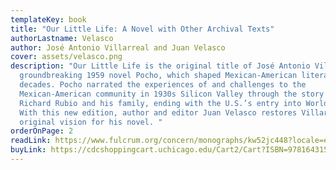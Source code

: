 ```yaml
---
templateKey: book
title: "Our Little Life: A Novel with Other Archival Texts"
authorLastname: Velasco
author: José Antonio Villarreal and Juan Velasco
cover: assets/velasco.png
description: "Our Little Life is the original title of José Antonio Villarreal’s
  groundbreaking 1959 novel Pocho, which shaped Mexican-American literature for
  decades. Pocho narrated the experiences of and challenges to the
  Mexican-American community in 1930s Silicon Valley through the story of
  Richard Rubio and his family, ending with the U.S.’s entry into World War II.
  With this new edition, author and editor Juan Velasco restores Villarreal’s
  original vision for his novel. "
orderOnPage: 2
readLink: https://www.fulcrum.org/concern/monographs/kw52jc448?locale=en
buyLink: https://cdcshoppingcart.uchicago.edu/Cart2/Cart?ISBN=9781643150789&PRESS=lever
---
```

